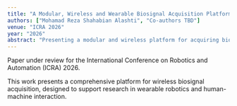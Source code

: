 ```yaml
---
title: "A Modular, Wireless and Wearable Biosignal Acquisition Platform"
authors: ["Mohamad Reza Shahabian Alashti", "Co-authors TBD"]
venue: "ICRA 2026"
year: "2026"
abstract: "Presenting a modular and wireless platform for acquiring biosignals from wearable sensors, enabling large-scale data collection for machine learning applications in healthcare and assistive robotics."
---
```


Paper under review for the International Conference on Robotics and Automation (ICRA) 2026.

This work presents a comprehensive platform for wireless biosignal acquisition, designed to support research in wearable robotics and human-machine interaction.


